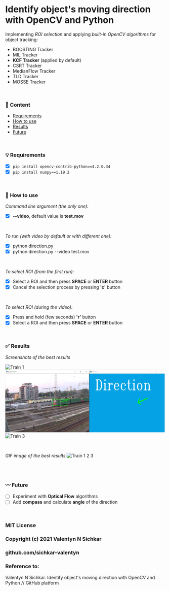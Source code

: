 # Identify object's moving direction with OpenCV and Python
Implementing *ROI selection* and applying *built-in OpenCV algorithms* for object tracking:
- BOOSTING Tracker
- MIL Tracker
- **KCF Tracker** (applied by default)
- CSRT Tracker
- MedianFlow Tracker
- TLD Tracker
- MOSSE Tracker

<br/>

### :scroll: Content
* [Requirements](#requirements)
* [How to use](#how-to-use)
* [Results](#results)
* [Future](#future)

<br/>

### :bulb: <a id="requirements">Requirements</a>
- [x] ```pip install opencv-contrib-python==4.2.0.34```
- [x] ```pip install numpy==1.19.2```
  
<br/>

### :radio_button: <a id="how-to-use">How to use</a>
*Command line argument (the only one):*
- [x] **--video**, default value is **test.mov**

<br/>

*To run (with video by default or with different one):*
- [x] python direction.py
- [x] python direction.py --video test.mov

<br/>

*To select ROI (from the first run):*
- [x] Select a ROI and then press **SPACE** or **ENTER** button
- [x] Cancel the selection process by pressing **'c'** button

<br/>

*To select ROI (during the video):*
- [x] Press and hold (few seconds) **'r'** button
- [x] Select a ROI and then press **SPACE** or **ENTER** button

<br/>

### :white_check_mark: <a id="results">Results</a>
*Screenshots of the best results*

![Train 1](https://github.com/sichkar-valentyn/identify-moving-direction-opencv-python/blob/main/images/train_1.png)
![Train 2](https://github.com/sichkar-valentyn/identify-moving-direction-opencv-python/blob/main/images/train_2.png)
![Train 3](https://github.com/sichkar-valentyn/identify-moving-direction-opencv-python/blob/main/images/train_3.png)

<br/>

*GIF image of the best results*
![Train 1 2 3](https://github.com/sichkar-valentyn/identify-moving-direction-opencv-python/blob/main/images/direction_123.gif)

<br/>


<br/>

### :wavy_dash: <a id="future">Future</a>
- [ ] Experiment with **Optical Flow** algorithms
- [ ] Add **compass** and calculate **angle** of the direction

<br/>


### MIT License
### Copyright (c) 2021 Valentyn N Sichkar
### github.com/sichkar-valentyn
### Reference to:
Valentyn N Sichkar. Identify object's moving direction with OpenCV and Python // GitHub platform
